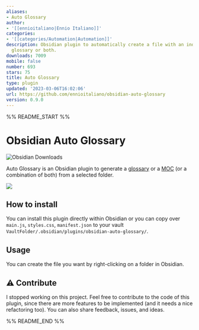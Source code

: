 ```yaml
---
aliases:
- Auto Glossary
author:
- '[[ennioitaliano|Ennio Italiano]]'
categories:
- '[[categories/Automation|Automation]]'
description: Obsidian plugin to automatically create a file with an index (MOC), a
  glossary or both.
downloads: 7009
mobile: false
number: 693
stars: 75
title: Auto Glossary
type: plugin
updated: '2023-03-06T16:02:06'
url: https://github.com/ennioitaliano/obsidian-auto-glossary
version: 0.9.0
---
```


%% README_START %%

# Obsidian Auto Glossary
![Obsidian Downloads](https://img.shields.io/badge/dynamic/json?logo=obsidian&color=%23483699&label=downloads&query=%24%5B%22auto-glossary%22%5D.downloads&url=https%3A%2F%2Fraw.githubusercontent.com%2Fobsidianmd%2Fobsidian-releases%2Fmaster%2Fcommunity-plugin-stats.json)

Auto Glossary is an Obsidian plugin to generate a [glossary](https://en.wikipedia.org/wiki/Glossary) or a [MOC](https://notes.linkingyourthinking.com/Cards/MOCs+Overview) (or a combination of both) from a selected folder.

![](https://github.com/ennioitaliano/obsidian-glossy/assets/47503625/64f06472-88ba-4b09-828c-73fb1aa0cf5f)

## How to install
You can install this plugin directly within Obsidian or you can copy over `main.js`, `styles.css`, `manifest.json` to your vault `VaultFolder/.obsidian/plugins/obsidian-auto-glossary/`.

## Usage
You can create the file you want by right-clicking on a folder in Obsidian.

## ⚠️ Contribute
I stopped working on this project. Feel free to contribute to the code of this plugin, since there are more features to be implemented (and it needs a nice refactoring too). You can also share feedback, issues, and ideas.


%% README_END %%